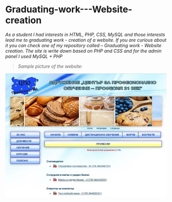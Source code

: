 # Graduating-work---Website-creation

*As a student I had interests in HTML, PHP, CSS, MySQL and those interests lead me to graduating work - creation of a website. If you are curious about it you can check one of my repository called – Graduating work - Website creation. The site is write down based on PHP and CSS and for the admin panel I used MySQL + PHP*

> *Sample picture of the website:*

![](CPO.jpeg)
